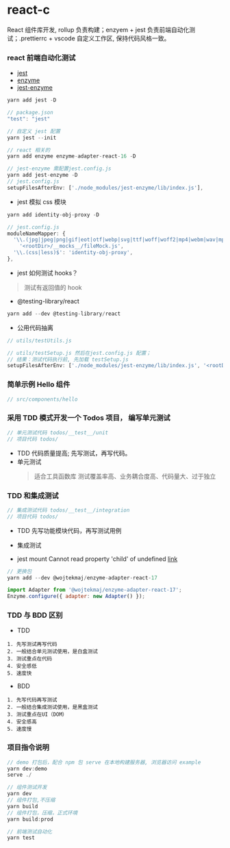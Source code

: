 # react-c

React 组件库开发, rollup 负责构建；enzyem + jest 负责前端自动化测试；.prettierrc + vscode 自定义工作区, 保持代码风格一致。

### react 前端自动化测试

- [jest](https://jestjs.io/zh-Hans/)
- [enzyme](https://github.com/enzymejs/enzyme)
- [jest-enzyme](https://github.com/enzymejs/enzyme-matchers/tree/master/packages/jest-enzyme)

```javascript
yarn add jest -D

// package.json
"test": "jest"

// 自定义 jest 配置
yarn jest --init

// react 相关的
yarn add enzyme enzyme-adapter-react-16 -D

// jest-enzyme 需配置jest.config.js
yarn add jest-enzyme -D
// jest.config.js
setupFilesAfterEnv: ['./node_modules/jest-enzyme/lib/index.js'],

```

- jest 模拟 css 模块

```javascript
yarn add identity-obj-proxy -D

// jest.config.js
moduleNameMapper: {
  '\\.(jpg|jpeg|png|gif|eot|otf|webp|svg|ttf|woff|woff2|mp4|webm|wav|mp3|m4a|aac|oga)$':
    '<rootDir>/__mocks__/fileMock.js',
  '\\.(css|less)$': 'identity-obj-proxy',
},
```

- jest 如何测试 hooks？

> 测试有返回值的 hook

- @testing-library/react

```javascript
yarn add --dev @testing-library/react
```

- 公用代码抽离

```javascript
// utils/testUtils.js

// utils/testSetup.js 然后在jest.config.js 配置；
// 结果：测试代码执行前, 先加载 testSetup.js
setupFilesAfterEnv: ['./node_modules/jest-enzyme/lib/index.js', '<rootDir>/src/utils/testSetup.js'],

```

### 简单示例 Hello 组件

```javascript
// src/components/hello
```

### 采用 TDD 模式开发一个 Todos 项目， 编写单元测试

```javascript
// 单元测试代码 todos/__test__/unit
// 项目代码 todos/
```

- TDD
  代码质量提高; 先写测试，再写代码。
- 单元测试
  > 适合工具函数库
  > 测试覆盖率高、业务耦合度高、代码量大、过于独立

### TDD 和集成测试

```javascript
// 集成测试代码 todos/__test__/integration
// 项目代码 todos/
```

- TDD
  先写功能模块代码，再写测试用例
- 集成测试

- jest mount Cannot read property 'child' of undefined
  [link](https://github.com/enzymejs/enzyme/issues/2429)

```javascript
// 更换包
yarn add --dev @wojtekmaj/enzyme-adapter-react-17

import Adapter from '@wojtekmaj/enzyme-adapter-react-17';
Enzyme.configure({ adapter: new Adapter() });
```

### TDD 与 BDD 区别

- TDD

```
1. 先写测试再写代码
2. 一般结合单元测试使用，是白盒测试
3. 测试重点在代码
4. 安全感低
5. 速度快
```

- BDD

```
1. 先写代码再写测试
2. 一般结合集成测试使用，是黑盒测试
3. 测试重点在UI（DOM）
4. 安全感高
5. 速度慢
```

### 项目指令说明

```javascript
// demo 打包后，配合 npm 包 serve 在本地构建服务器, 浏览器访问 example
yarn dev:demo
serve ./

// 组件测试开发
yarn dev
// 组件打包,不压缩
yarn build
// 组件打包，压缩，正式环境
yarn build:prod

// 前端测试自动化
yarn test
```
